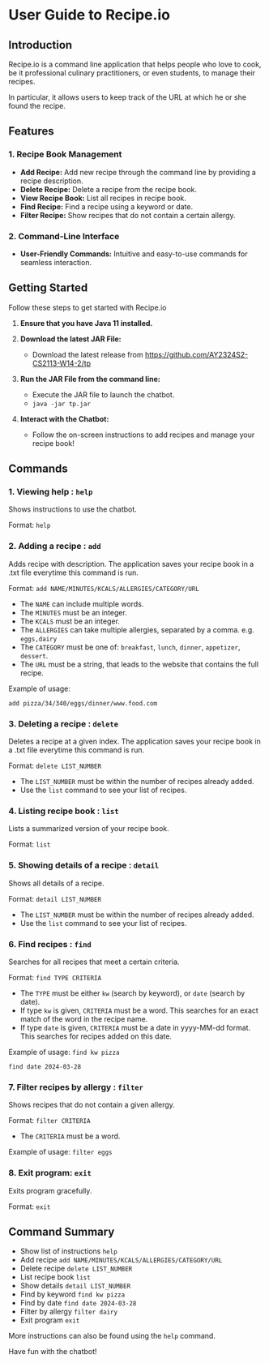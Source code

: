 # User Guide to Recipe.io

## Introduction

Recipe.io is a command line application that helps people who love to cook, be it professional culinary practitioners, 
or even students, to manage their recipes.

In particular, it allows users to keep track of the URL at which he or she found the recipe.

## Features
### 1. Recipe Book Management
- **Add Recipe:** Add new recipe through the command line by providing a recipe description.
- **Delete Recipe:** Delete a recipe from the recipe book.
- **View Recipe Book:** List all recipes in recipe book.
- **Find Recipe:** Find a recipe using a keyword or date.
- **Filter Recipe:** Show recipes that do not contain a certain allergy.

### 2. Command-Line Interface
- **User-Friendly Commands:** Intuitive and easy-to-use commands for seamless interaction.


## Getting Started

Follow these steps to get started with Recipe.io

1. **Ensure that you have Java 11 installed.**

2. **Download the latest JAR File:**
    - Download the latest release from https://github.com/AY2324S2-CS2113-W14-2/tp

3. **Run the JAR File from the command line:**
    - Execute the JAR file to launch the chatbot.
    - `java -jar tp.jar`
   
4. **Interact with the Chatbot:**
    - Follow the on-screen instructions to add recipes and manage your recipe book!

## Commands 

### 1. Viewing help : `help`
Shows instructions to use the chatbot.

Format: `help`

### 2. Adding a recipe : `add`
Adds recipe with description. The application saves your recipe book in a .txt file everytime this command is run.

Format: `add NAME/MINUTES/KCALS/ALLERGIES/CATEGORY/URL`

* The `NAME` can include multiple words.
* The `MINUTES` must be an integer.
* The `KCALS` must be an integer.
* The `ALLERGIES` can take multiple allergies, separated by a comma. e.g. `eggs,dairy`
* The `CATEGORY` must be one of: `breakfast`, `lunch`, `dinner`, `appetizer`, `dessert`.
* The `URL` must be a string, that leads to the website that contains the full recipe.

Example of usage: 

`add pizza/34/340/eggs/dinner/www.food.com`

### 3. Deleting a recipe : `delete`
Deletes a recipe at a given index. The application saves your recipe book in a .txt file everytime this command is run.

Format: `delete LIST_NUMBER`

* The `LIST_NUMBER` must be within the number of recipes already added.
* Use the `list` command to see your list of recipes.

### 4. Listing recipe book : `list`
Lists a summarized version of your recipe book.

Format: `list`

### 5. Showing details of a recipe : `detail`
Shows all details of a recipe.

Format: `detail LIST_NUMBER`
* The `LIST_NUMBER` must be within the number of recipes already added.
* Use the `list` command to see your list of recipes.

### 6. Find recipes : `find`
Searches for all recipes that meet a certain criteria.

Format: `find TYPE CRITERIA`
* The `TYPE` must be either `kw` (search by keyword), or `date` (search by date).
* If type `kw` is given, `CRITERIA` must be a word. This searches for an exact match of the word in the recipe name.
* If type `date` is given, `CRITERIA` must be a date in yyyy-MM-dd format. This searches for recipes added on this date.

Example of usage:
`find kw pizza`

`find date 2024-03-28`

### 7. Filter recipes by allergy : `filter`
Shows recipes that do not contain a given allergy.

Format: `filter CRITERIA`
* The `CRITERIA` must be a word.

Example of usage:
`filter eggs`

### 8. Exit program: `exit`
Exits program gracefully.

Format: `exit`

## Command Summary

* Show list of instructions `help`
* Add recipe `add NAME/MINUTES/KCALS/ALLERGIES/CATEGORY/URL`
* Delete recipe `delete LIST_NUMBER`
* List recipe book `list`
* Show details `detail LIST_NUMBER`
* Find by keyword `find kw pizza`
* Find by date `find date 2024-03-28`
* Filter by allergy `filter dairy`
* Exit program `exit`

More instructions can also be found using the `help` command.

Have fun with the chatbot!